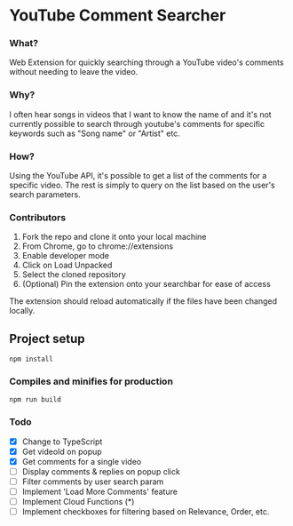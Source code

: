 # YouTube Comment Searcher

### What?

Web Extension for quickly searching through a YouTube video\'s comments without needing to leave the video.

### Why?

I often hear songs in videos that I want to know the name of and it's not currently possible to search through youtube's comments for specific keywords such as "Song name" or "Artist" etc.

### How?

Using the YouTube API, it\'s possible to get a list of the comments for a specific video. The rest is simply to query on the list based on the user\'s search parameters.


### Contributors

1. Fork the repo and clone it onto your local machine
2. From Chrome, go to chrome://extensions
3. Enable developer mode
4. Click on Load Unpacked
5. Select the cloned repository
6. (Optional) Pin the extension onto your searchbar for ease of access

The extension should reload automatically if the files have been changed locally.

## Project setup
```
npm install
```

### Compiles and minifies for production
```
npm run build
```


### Todo

- [X] Change to TypeScript
- [X] Get videoId on popup
- [X] Get comments for a single video
- [ ] Display comments & replies on popup click 
- [ ] Filter comments by user search param
- [ ] Implement 'Load More Comments' feature
- [ ] Implement Cloud Functions (*)
- [ ] Implement checkboxes for filtering based on Relevance, Order, etc.

